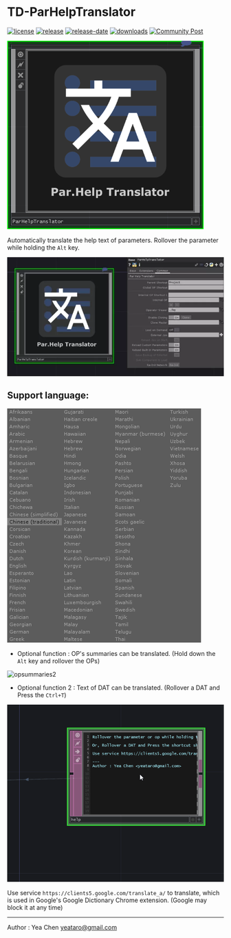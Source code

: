 # TD-ParHelpTranslator

[![license](https://img.shields.io/github/license/yeataro/TD-ParHelpTranslator.svg)](LICENSE)
[![release](https://img.shields.io/github/release/yeataro/TD-ParHelpTranslator.svg)](../../releases/latest)
[![release-date](https://img.shields.io/github/release-date/yeataro/TD-ParHelpTranslator.svg)](../../releases)
[![downloads](https://img.shields.io/github/downloads/yeataro/TD-ParHelpTranslator/total.svg)](../../releases/latest/download/TD_ParHelpTranslator.tox)
[![Community Post](https://img.shields.io/badge/Derivative-Community%20Post-lightgrey)](https://derivative.ca/community-post/asset/parhelp-translator/)

![](img/icon.png)

Automatically translate the help text of parameters. Rollover the parameter while holding the `Alt` key.

![](img/rec1.webp)


## Support language:

![](img/sc2_cr.png)

- Optional function : OP's summaries can be translated. (Hold down the `Alt` key and rollover the OPs)

![opsummaries2](https://user-images.githubusercontent.com/13723054/111761837-4d3d2400-88db-11eb-8e18-8304641c9982.gif)

- Optional function 2 : Text of DAT can be translated. (Rollover a DAT and Press the `Ctrl+T`)

![](img/textTrans2.gif)

Use service `https://clients5.google.com/translate_a/` to translate, which is used in Google's Google Dictionary Chrome extension. (Google may block it at any time)

---
Author : Yea Chen <yeataro@gmail.com>

[TouchDesigner]: http://www.derivative.ca/
